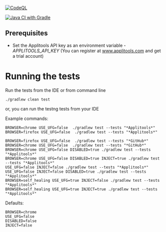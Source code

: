 [![CodeQL](https://github.com/anandbagmar/ultrafastgrid/actions/workflows/codeql-analysis.yml/badge.svg)](https://github.com/anandbagmar/ultrafastgrid/actions/workflows/codeql-analysis.yml)

[![Java CI with Gradle](https://github.com/anandbagmar/ultrafastgrid/actions/workflows/buildInCI.yml/badge.svg)](https://github.com/anandbagmar/ultrafastgrid/actions/workflows/buildInCI.yml)

## Prerequisites
* Set the Applitools API key as an environment variable - *APPLITOOLS_API_KEY* (You can register at www.applitools.com and get a trial account)

# Running the tests
Run the tests from the IDE or from command line
```
./gradlew clean test
```

or, you can run the testng tests from your IDE

Example commands:
```
BROWSER=chrome USE_UFG=false  ./gradlew test --tests "*Applitools*"
BROWSER=firefox USE_UFG=false  ./gradlew test --tests "*Applitools*"

BROWSER=firefox USE_UFG=false  ./gradlew test --tests "*GitHub*"
BROWSER=chrome USE_UFG=false  ./gradlew test --tests "*GitHub*"
BROWSER=chrome USE_UFG=false DISABLED=true ./gradlew test --tests "*Applitools*"
BROWSER=chrome USE_UFG=false DISABLED=true INJECT=true ./gradlew test --tests "*Applitools*"
USE_UFG=false INJECT=false ./gradlew test --tests "*Applitools*"
USE_UFG=false INJECT=false DISABLED=true ./gradlew test --tests "*Applitools*"
BROWSER=self_healing USE_UFG=true INJECT=false ./gradlew test --tests "*Applitools*"
BROWSER=self_healing USE_UFG=true INJECT=true ./gradlew test --tests "*Applitools*"
```

Defaults:
```
BROWSER=chrome
USE_UFG=false
DISABLED=false
INJECT=false
```